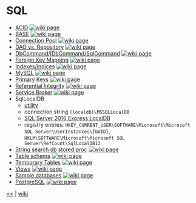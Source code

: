 # SQL

- [ACID](./sql/ACID.md) [![wiki page](https://img.shields.io/badge/wiki-page-green.svg)](./sql/ACID.md)
- [BASE](./sql/BASE.md) [![wiki page](https://img.shields.io/badge/wiki-page-green.svg)](./sql/BASE.md)
- [Connection Pool](./sql/ConnectionPool.md) [![wiki page](https://img.shields.io/badge/wiki-page-green.svg)](./sql/ConnectionPool.md)
- [DAO vs. Repository](./sql/DAOvsRepository.md) [![wiki page](https://img.shields.io/badge/wiki-page-green.svg)](./sql/DAOvsRepository.md)
- [DbCommand/IDbCommand/SqlCommand](./sql/DbCommand.md) [![wiki page](https://img.shields.io/badge/wiki-page-green.svg)](./sql/DbCommand.md)
- [Foreign Key Mapping](./sql/ForeignKeyMapping.md) [![wiki page](https://img.shields.io/badge/wiki-page-green.svg)](./sql/ForeignKeyMapping.md)
- [Indexes/Indices](./sql/indexes.md) [![wiki page](https://img.shields.io/badge/wiki-page-green.svg)](./sql/indexes.md)
- [MySQL](./sql/MySQL.md) [![wiki page](https://img.shields.io/badge/wiki-page-green.svg)](./sql/MySQL.md)
- [Primary Keys](./sql/PrimaryKeys.md) [![wiki page](https://img.shields.io/badge/wiki-page-green.svg)](./sql/PrimaryKeys.md)
- [Referential Integrity](./sql/ReferentialIntegrity.md) [![wiki page](https://img.shields.io/badge/wiki-page-green.svg)](./sql/ReferentialIntegrity.md)
- [Service Broker](./sql/ServiceBroker.md) [![wiki page](https://img.shields.io/badge/wiki-page-green.svg)](./sql/ServiceBroker.md)
- SqlLocalDB
  - [utility](https://docs.microsoft.com/en-us/sql/tools/sqllocaldb-utility)
  - connection string `(localdb)\MSSQLLocalDB`
  - [SQL Server 2016 Express LocalDB](https://docs.microsoft.com/en-us/sql/database-engine/configure-windows/sql-server-2016-express-localdb)
  - registry entries: `HKEY_CURRENT_USER\SOFTWARE\Microsoft\Microsoft SQL Server\UserInstances\{GUID}`, `HKLM\SOFTWARE\Microsoft\Microsoft SQL Server\RefCount\SqlLocalDB13`
- [String search db stored proc](./sql/StringSearchDbStoredProc.md) [![wiki page](https://img.shields.io/badge/wiki-page-green.svg)](./sql/StringSearchDbStoredProc.md)
- [Table schema](./sql/TableSchema.md) [![wiki page](https://img.shields.io/badge/wiki-page-green.svg)](./sql/TableSchema.md)
- [Temporary Tables](./sql/TemporaryTables.md) [![wiki page](https://img.shields.io/badge/wiki-page-green.svg)](./sql/TemporaryTables.md)
- [Views](./sql/views.md) [![wiki page](https://img.shields.io/badge/wiki-page-green.svg)](./sql/views.md)
- [Sample databases](./sql/samples.md) [![wiki page](https://img.shields.io/badge/wiki-page-green.svg)](./sql/samples.md)
- [PostgreSQL](./sql/postgre.md) [![wiki page](https://img.shields.io/badge/wiki-page-green.svg)](./sql/postgre.md)

[<<](../README.md) | [wiki](https://github.com/illegitimis/Tutorial/wiki)